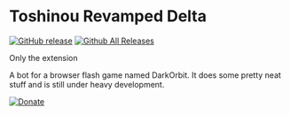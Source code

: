 Toshinou Revamped Delta
==========
[![GitHub release](https://img.shields.io/github/release/dm94/Toshinou-Revamped-Delta.svg)](https://github.com/dm94/Toshinou-Revamped-Delta/releases)
[![Github All Releases](https://img.shields.io/github/downloads/dm94/Toshinou-Revamped-Delta/total.svg)](https://github.com/dm94/Toshinou-Revamped-Delta/releases)

Only the extension

A bot for a browser flash game named DarkOrbit.
It does some pretty neat stuff and is still under heavy development.


[![Donate](https://www.paypalobjects.com/en_US/i/btn/btn_donate_LG.gif)](https://paypal.me/dm94dani)<br/>

